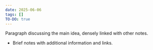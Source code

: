 ```yaml
---
date: 2025-06-06
tags: []
TO-DO: true
---
```

Paragraph discussing the main idea, densely linked with other notes.
- Brief notes with additional information and links.